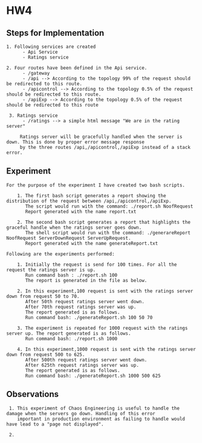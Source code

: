 # HW4

## Steps for Implementation

    1. Following services are created
          - Api Service
          - Ratings service
          
    2. Four routes have been defined in the Api service.
          - /gateway
          - /api --> According to the topology 99% of the request should be redirected to this route.
          - /apicontrol --> According to the topology 0.5% of the request should be redirected to this route.
          - /apiExp --> According to the topology 0.5% of the request should be redirected to this route
           
     3. Ratings service 
          - /ratings --> a simple html message "We are in the rating server"
         
         Ratings server will be gracefully handled when the server is down. This is done by proper error message response
         by the three routes /api,/apicontrol,/apiExp instead of a stack error.
    
## Experiment
    
    For the purpose of the experiment I have created two bash scripts. 
    
        1. The first bash script generates a report showing the distribution of the request between /api,/apicontrol,/apiExp.
           The script would run with the command: ./report.sh NoofRequest
           Report generated with the name report.txt
        
        2. The second bash script generates a report that highlights the graceful handle when the ratings server goes down.
           The shell script would run with the command: ./generareReport NoofRequest ServerDownRequest ServerUpRequest.
           Report generated with the name generateReport.txt
    
    Following are the experiments performed:
    
        1. Initially the request is send for 100 times. For all the request the ratings server is up. 
           Run command bash : ./report.sh 100
           The report is generated in the file as below.
    
        2. In this experiment,100 request is sent with the ratings server down from request 50 to 70. 
           After 50th request ratings server went down.
           After 70th request ratings server was up.
           The report generated is as follows.
           Run command bash: ./generateReport.sh 100 50 70
   
        3. The experiment is repeated for 1000 request with the ratings server up. The report generated is as follows.
           Run command bash: ./report.sh 1000
      
        4. In this experiment,1000 request is sent with the ratings server down from request 500 to 625. 
           After 500th request ratings server went down.
           After 625th request ratings server was up.
           The report generated is as follows.
           Run command bash: ./generateReport.sh 1000 500 625
         
## Observations 

     1. This experiment of Chaos Engineering is useful to handle the damage when the servers go down. Handling of this error
        important in production environment as failing to handle would have lead to a "page not displayed". 
        
     2. 
    
